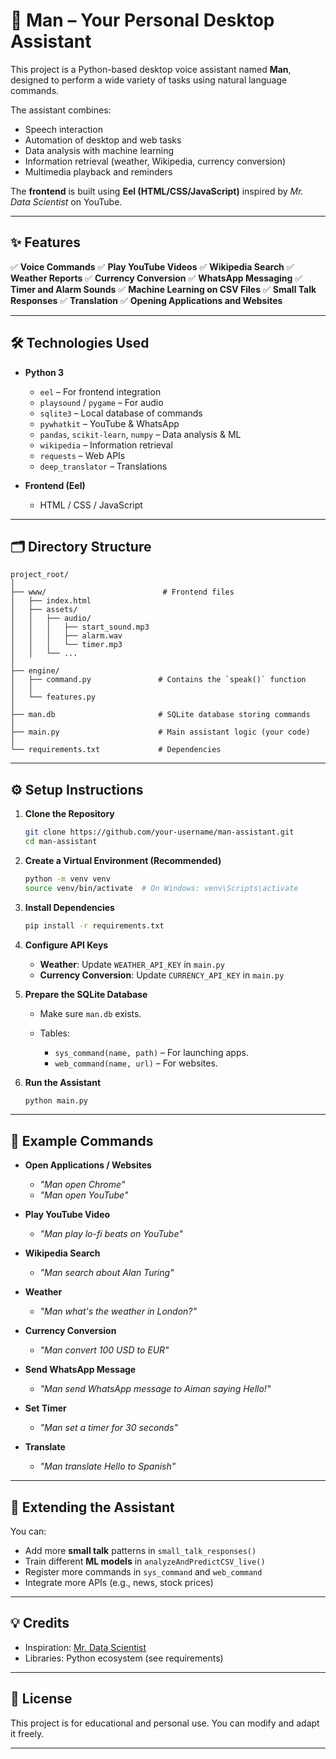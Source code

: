 # 🧠 Man – Your Personal Desktop Assistant

This project is a Python-based desktop voice assistant named **Man**, designed to perform a wide variety of tasks using natural language commands.

The assistant combines:

* Speech interaction
* Automation of desktop and web tasks
* Data analysis with machine learning
* Information retrieval (weather, Wikipedia, currency conversion)
* Multimedia playback and reminders

The **frontend** is built using **Eel (HTML/CSS/JavaScript)** inspired by *Mr. Data Scientist* on YouTube.

---

## ✨ Features

✅ **Voice Commands**
✅ **Play YouTube Videos**
✅ **Wikipedia Search**
✅ **Weather Reports**
✅ **Currency Conversion**
✅ **WhatsApp Messaging**
✅ **Timer and Alarm Sounds**
✅ **Machine Learning on CSV Files**
✅ **Small Talk Responses**
✅ **Translation**
✅ **Opening Applications and Websites**

---

## 🛠 Technologies Used

* **Python 3**

  * `eel` – For frontend integration
  * `playsound` / `pygame` – For audio
  * `sqlite3` – Local database of commands
  * `pywhatkit` – YouTube & WhatsApp
  * `pandas`, `scikit-learn`, `numpy` – Data analysis & ML
  * `wikipedia` – Information retrieval
  * `requests` – Web APIs
  * `deep_translator` – Translations
* **Frontend (Eel)**

  * HTML / CSS / JavaScript

---

## 🗂 Directory Structure

```
project_root/
│
├── www/                          # Frontend files
│   ├── index.html
│   ├── assets/
│   │   ├── audio/
│   │   │   ├── start_sound.mp3
│   │   │   ├── alarm.wav
│   │   │   └── timer.mp3
│   │   └── ...
│
├── engine/
│   ├── command.py               # Contains the `speak()` function
│   │ 
│   └── features.py
│
├── man.db                       # SQLite database storing commands
│
├── main.py                      # Main assistant logic (your code)
│
└── requirements.txt             # Dependencies
```

---

## ⚙️ Setup Instructions

1. **Clone the Repository**

   ```bash
   git clone https://github.com/your-username/man-assistant.git
   cd man-assistant
   ```

2. **Create a Virtual Environment (Recommended)**

   ```bash
   python -m venv venv
   source venv/bin/activate  # On Windows: venv\Scripts\activate
   ```

3. **Install Dependencies**

   ```bash
   pip install -r requirements.txt
   ```

4. **Configure API Keys**

   * **Weather**: Update `WEATHER_API_KEY` in `main.py`
   * **Currency Conversion**: Update `CURRENCY_API_KEY` in `main.py`

5. **Prepare the SQLite Database**

   * Make sure `man.db` exists.
   * Tables:

     * `sys_command(name, path)` – For launching apps.
     * `web_command(name, url)` – For websites.

6. **Run the Assistant**

   ```bash
   python main.py
   ```

---

## 🧩 Example Commands

* **Open Applications / Websites**

  * *"Man open Chrome"*
  * *"Man open YouTube"*

* **Play YouTube Video**

  * *"Man play lo-fi beats on YouTube"*

* **Wikipedia Search**

  * *"Man search about Alan Turing"*

* **Weather**

  * *"Man what's the weather in London?"*

* **Currency Conversion**

  * *"Man convert 100 USD to EUR"*

* **Send WhatsApp Message**

  * *"Man send WhatsApp message to Aiman saying Hello!"*

* **Set Timer**

  * *"Man set a timer for 30 seconds"*

* **Translate**

  * *"Man translate Hello to Spanish"*

---

## 🧠 Extending the Assistant

You can:

* Add more **small talk** patterns in `small_talk_responses()`
* Train different **ML models** in `analyzeAndPredictCSV_live()`
* Register more commands in `sys_command` and `web_command`
* Integrate more APIs (e.g., news, stock prices)

---

## 💡 Credits

* Inspiration: [Mr. Data Scientist](https://www.youtube.com/@MrDataScientist)
* Libraries: Python ecosystem (see requirements)

---

## 📄 License

This project is for educational and personal use. You can modify and adapt it freely.

---

